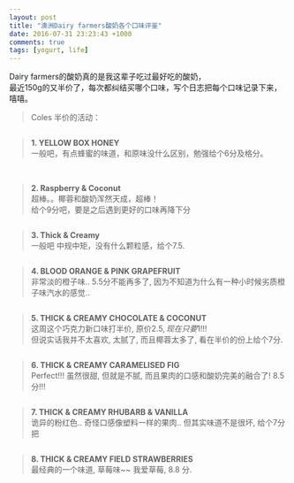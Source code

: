 ```yaml
---
layout: post
title: "澳洲Dairy farmers酸奶各个口味评鉴"
date: 2016-07-31 23:23:43 +1000
comments: true
tags: [yogurt, life]
---
```


Dairy farmers的酸奶真的是我这辈子吃过最好吃的酸奶，     
最近150g的又半价了，每次都纠结买哪个口味，写个日志把每个口味记录下来，嘻嘻。

<!--more-->


>Coles 半价的活动：   
<img style="max-height:400px" class="lazy" data-original="/images/blog/160731_yogurt/discount.PNG"> 


> **1. YELLOW BOX HONEY**    
一般吧，有点蜂蜜的味道，和原味没什么区别，勉强给个6分及格分。    
<img style="max-height:400px" class="lazy" data-original="/images/blog/160731_yogurt/1_honey_1.JPG">
<img style="max-height:400px" class="lazy" data-original="/images/blog/160731_yogurt/1_honey_2.JPG">    
 

> **2. Raspberry & Coconut**    
超棒。。椰蓉和酸奶浑然天成，超棒！     
给个9分吧，要是之后遇到更好的口味再降下分    
<img style="max-height:300px" class="lazy" data-original="/images/blog/160731_yogurt/2_coconut.JPG">    
 

> **3. Thick & Creamy**    
一般吧 中规中矩，没有什么颗粒感，给个7.5.     
<img style="max-height:400px" class="lazy" data-original="/images/blog/160731_yogurt/3_creany.JPG">    
 

> **4. BLOOD ORANGE & PINK GRAPEFRUIT**    
非常淡的橙子味.. 5.5分不能再多了, 因为不知道为什么有一种小时候劣质橙子味汽水的感觉..          
<img style="max-height:400px" class="lazy" data-original="/images/blog/160731_yogurt/4_orange.JPG">    
 

> **5. THICK & CREAMY CHOCOLATE & COCONUT**    
这周这个巧克力新口味打半价, 原价$2.5, 现在只要$1!!!     
但说实话我并不太喜欢, 太腻了, 而且椰蓉太多了, 看在半价的份上给个7分.             
<img style="max-height:300px" class="lazy" data-original="/images/blog/160731_yogurt/5.JPG">    
 

> **6. THICK & CREAMY CARAMELISED FIG**     
Perfect!!! 虽然很甜, 但就是不腻, 而且果肉的口感和酸奶完美的融合了! 8.5分!!!      
<img style="max-height:300px" class="lazy" data-original="/images/blog/160731_yogurt/6.JPG">    
 

> **7. THICK & CREAMY RHUBARB & VANILLA**     
诡异的粉红色.. 奇怪口感像塑料一样的果肉.. 但其实味道不是很坏, 给个7分把      
<img style="max-height:400px" class="lazy" data-original="/images/blog/160731_yogurt/7.JPG">    
 


> **8. THICK & CREAMY FIELD STRAWBERRIES**     
最经典的一个味道, 草莓味~~ 我爱草莓, 8.8 分.       
<img style="max-height:400px" class="lazy" data-original="/images/blog/160731_yogurt/8.JPG">    
 


